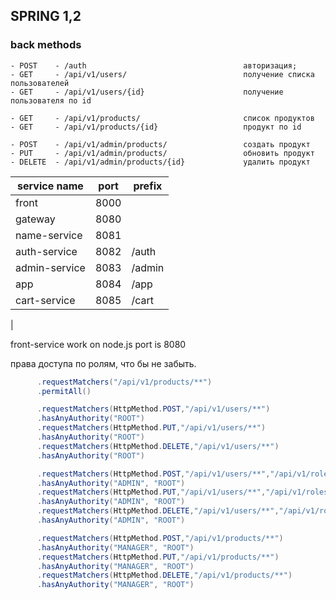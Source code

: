 ## SPRING 1,2 ##
### back methods ###
    - POST    - /auth                                   авторизация;
    - GET     - /api/v1/users/                          получение списка пользователей 
    - GET     - /api/v1/users/{id}                      получение пользователя по id

    - GET     - /api/v1/products/                       список продуктов
    - GET     - /api/v1/products/{id}                   продукт по id                   

    - POST    - /api/v1/admin/products/                 создать продукт
    - PUT     - /api/v1/admin/products/                 обновить продукт
    - DELETE  - /api/v1/admin/products/{id}             удалить продукт



| service name  | port | prefix |
|---------------|------|--------|
| front         | 8000 |        |
| gateway       | 8080 |        |
| name-service  | 8081 |        |
| auth-service  | 8082 | /auth  |
| admin-service | 8083 | /admin |
| app           | 8084 | /app   |
| cart-service  | 8085 | /cart  |
| 

front-service work on node.js port is 8080

                                                       
права доступа по ролям, что бы не забыть.
```java
      .requestMatchers("/api/v1/products/**")
      .permitAll()

      .requestMatchers(HttpMethod.POST,"/api/v1/users/**")
      .hasAnyAuthority("ROOT")
      .requestMatchers(HttpMethod.PUT,"/api/v1/users/**")
      .hasAnyAuthority("ROOT")
      .requestMatchers(HttpMethod.DELETE,"/api/v1/users/**")
      .hasAnyAuthority("ROOT")

      .requestMatchers(HttpMethod.POST,"/api/v1/users/**","/api/v1/roles/**")
      .hasAnyAuthority("ADMIN", "ROOT")
      .requestMatchers(HttpMethod.PUT,"/api/v1/users/**","/api/v1/roles/**")
      .hasAnyAuthority("ADMIN", "ROOT")
      .requestMatchers(HttpMethod.DELETE,"/api/v1/users/**","/api/v1/roles/**")
      .hasAnyAuthority("ADMIN", "ROOT")

      .requestMatchers(HttpMethod.POST,"/api/v1/products/**")
      .hasAnyAuthority("MANAGER", "ROOT")
      .requestMatchers(HttpMethod.PUT,"/api/v1/products/**")
      .hasAnyAuthority("MANAGER", "ROOT")
      .requestMatchers(HttpMethod.DELETE,"/api/v1/products/**")
      .hasAnyAuthority("MANAGER", "ROOT")
       
```
